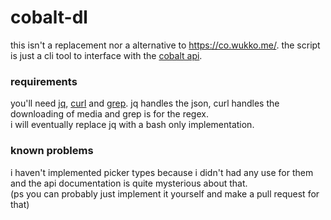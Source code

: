 # cobalt-dl
this isn't a replacement nor a alternative to https://co.wukko.me/. the script is just a cli tool to interface with the [cobalt api](https://github.com/wukko/cobalt).
### requirements
you'll need [jq](https://jqlang.github.io/jq/), [curl](https://github.com/curl/curl) and [grep](https://en.wikipedia.org/wiki/Grep). jq handles the json, curl handles the downloading of media and grep is for the regex. <br /> i will eventually replace jq with a bash only implementation.
### known problems
i haven't implemented picker types because i didn't had any use for them and the api documentation is quite mysterious about that. <br /> (ps you can probably just implement it yourself and make a pull request for that)
